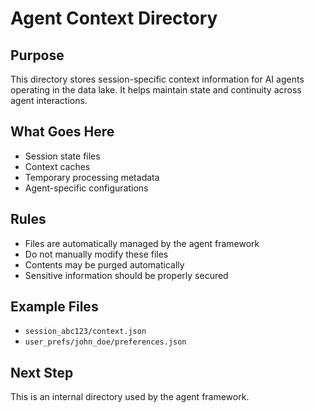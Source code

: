 # Agent Context Directory

## Purpose
This directory stores session-specific context information for AI agents operating in the data lake. It helps maintain state and continuity across agent interactions.

## What Goes Here
- Session state files
- Context caches
- Temporary processing metadata
- Agent-specific configurations

## Rules
- Files are automatically managed by the agent framework
- Do not manually modify these files
- Contents may be purged automatically
- Sensitive information should be properly secured

## Example Files
- `session_abc123/context.json`
- `user_prefs/john_doe/preferences.json`

## Next Step
This is an internal directory used by the agent framework.
